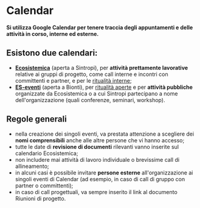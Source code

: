# Calendar

**Si utilizza Google Calendar per tenere traccia degli appuntamenti e delle attività in corso, interne ed esterne.**

## Esistono due calendari:&#x20;

* [**Ecosistemica**](https://calendar.google.com/calendar/embed?src=c6ab44488de3af12bcd30d0e5c22436625f9ce2bc6ff3941bfe9a23fff2397a9%40group.calendar.google.com\&ctz=Europe%2FRome) (aperta a Sintropi), per **attività prettamente lavorative** relative ai gruppi di progetto, come call interne e incontri con committenti e partner, e per le [ritualità interne](../../partecipazione/ritualita-interne.md);&#x20;
* [**ES-eventi**](https://calendar.google.com/calendar/u/0?cid=MzJjYzNjNWMyZjFjMzAwZDBkYjExZWM3Yzc3OTE1ZGZhZjE5ZTk3YmE5NDk2NjUyMWZjNDkyNTllNjIyMWFkZEBncm91cC5jYWxlbmRhci5nb29nbGUuY29t) (aperta a Bionti), per [ritualità aperte](../../partecipazione/ritualita-aperte/) e per **attività pubbliche** organizzate da Ecosistemica o a cui Sintropi partecipano a nome dell'organizzazione (quali conferenze, seminari, workshop).

## Regole generali

* nella creazione dei singoli eventi, va prestata attenzione a scegliere dei **nomi comprensibili** anche alle altre persone che vi hanno accesso;
* tutte le date di **revisione di documenti** rilevanti vanno inserite sul calendario Ecosistemica;&#x20;
* non includere mai attività di lavoro individuale o brevissime call di allineamento;&#x20;
* in alcuni casi è possibile invitare **persone esterne** all'organizzazione ai singoli eventi di Calendar (ad esempio, in caso di call di gruppo con partner o committenti);&#x20;
* in caso di call progettuali, va sempre inserito il link al documento Riunioni di progetto.
